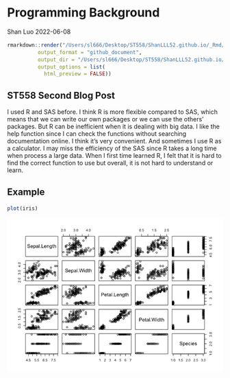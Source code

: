 Programming Background
================
Shan Luo
2022-06-08

``` r
rmarkdown::render("/Users/sl666/Desktop/ST558/ShanLLL52.github.io/_Rmd/2022-06-08-ST558Blog2-post.Rmd", 
          output_format = "github_document", 
          output_dir = "/Users/sl666/Desktop/ST558/ShanLLL52.github.io/_posts",
          output_options = list(
            html_preview = FALSE))
```

## ST558 Second Blog Post

I used R and SAS before. I think R is more flexible compared to SAS,
which means that we can write our own packages or we can use the others’
packages. But R can be inefficient when it is dealing with big data. I
like the help function since I can check the functions without searching
documentation online. I think it’s very convenient. And sometimes I use
R as a calculator. I may miss the efficiency of the SAS since R takes a
long time when process a large data. When I first time learned R, I felt
that it is hard to find the correct function to use but overall, it is
not hard to understand or learn.

## Example

``` r
plot(iris)
```

![](../images/plot-1.png)<!-- -->
